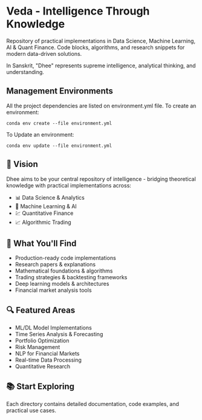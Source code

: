 # Veda - Intelligence Through Knowledge
Repository of practical implementations in Data Science, Machine Learning, AI &amp; Quant Finance. Code blocks, algorithms, and research snippets for modern data-driven solutions.

In Sanskrit, "Dhee" represents supreme intelligence, analytical thinking, and understanding.

## Management Environments
All the project dependencies are listed on environment.yml file.
To create an environment:
```
conda env create --file environment.yml
```

To Update an environment:
```
conda env update --file environment.yml
```

## 🌟 Vision
Dhee aims to be your central repository of intelligence - bridging theoretical knowledge with practical implementations across:
- 📊 Data Science & Analytics
- 🤖 Machine Learning & AI
- 💹 Quantitative Finance
- 📈 Algorithmic Trading

## 🎯 What You'll Find
- Production-ready code implementations
- Research papers & explanations
- Mathematical foundations & algorithms
- Trading strategies & backtesting frameworks
- Deep learning models & architectures
- Financial market analysis tools

## 🔍 Featured Areas
- ML/DL Model Implementations
- Time Series Analysis & Forecasting
- Portfolio Optimization
- Risk Management
- NLP for Financial Markets
- Real-time Data Processing
- Quantitative Research


## 📚 Start Exploring
Each directory contains detailed documentation, code examples, and practical use cases.
